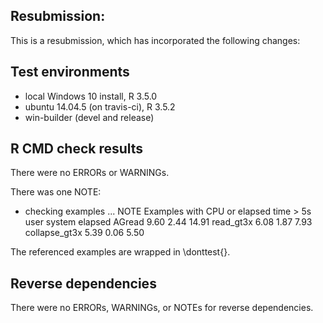 ## Resubmission:
This is a resubmission, which has incorporated the following changes:


## Test environments
* local Windows 10 install, R 3.5.0
* ubuntu 14.04.5 (on travis-ci), R 3.5.2
* win-builder (devel and release)

## R CMD check results
There were no ERRORs or WARNINGs.

There was one NOTE:

* checking examples ... NOTE
Examples with CPU or elapsed time > 5s
              user system elapsed
AGread        9.60   2.44   14.91
read_gt3x     6.08   1.87    7.93
collapse_gt3x 5.39   0.06    5.50

The referenced examples are wrapped in \donttest{}.

## Reverse dependencies
There were no ERRORs, WARNINGs, or NOTEs for reverse dependencies.
